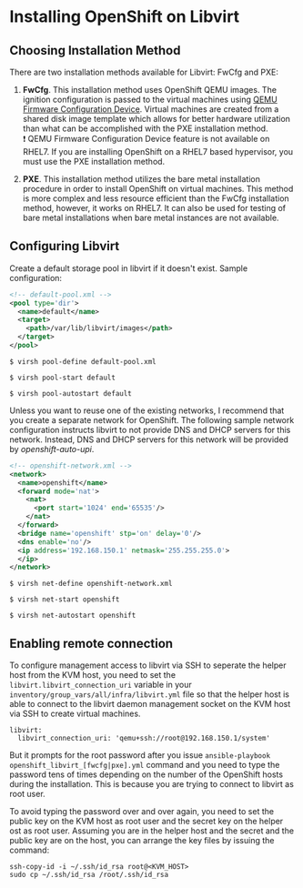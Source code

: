 # Installing OpenShift on Libvirt

## Choosing Installation Method

There are two installation methods available for Libvirt: FwCfg and PXE:

1. **FwCfg**. This installation method uses OpenShift QEMU images. The ignition configuration is passed to the virtual machines using [QEMU Firmware Configuration Device](https://github.com/qemu/qemu/blob/master/docs/specs/fw_cfg.txt). Virtual machines are created from a shared disk image template which allows for better hardware utilization than what can be accomplished with the PXE installation method. <br/>
:exclamation: QEMU Firmware Configuration Device feature is not available on RHEL7. If you are installing OpenShift on a RHEL7 based hypervisor, you must use the PXE installation method.

2. **PXE**. This installation method utilizes the bare metal installation procedure in order to install OpenShift on virtual machines. This method is more complex and less resource efficient than the FwCfg installation method, however, it works on RHEL7. It can also be used for testing of bare metal installations when bare metal instances are not available.

## Configuring Libvirt

Create a default storage pool in libvirt if it doesn't exist. Sample configuration:
```xml
<!-- default-pool.xml -->
<pool type='dir'>
  <name>default</name>
  <target>
    <path>/var/lib/libvirt/images</path>
  </target>
</pool>
```

```
$ virsh pool-define default-pool.xml
```

```
$ virsh pool-start default
```

```
$ virsh pool-autostart default
```

Unless you want to reuse one of the existing networks, I recommend that you create a separate network for OpenShift. The following sample network configuration instructs libvirt to not provide DNS and DHCP servers for this network. Instead, DNS and DHCP servers for this network will be provided by *openshift-auto-upi*.

```xml
<!-- openshift-network.xml -->
<network>
  <name>openshift</name>
  <forward mode='nat'>
    <nat>
      <port start='1024' end='65535'/>
    </nat>
  </forward>
  <bridge name='openshift' stp='on' delay='0'/>
  <dns enable='no'/>
  <ip address='192.168.150.1' netmask='255.255.255.0'>
  </ip>
</network>
```

```
$ virsh net-define openshift-network.xml
```

```
$ virsh net-start openshift
```

```
$ virsh net-autostart openshift
```

## Enabling remote connection

To configure management access to libvirt via SSH to seperate the helper host from the KVM host, you need to set the `libvirt.libvirt_connection_uri` variable in your `inventory/group_vars/all/infra/libvirt.yml` file so that the helper host is able to connect to the libvirt daemon management socket on the KVM host via SSH to create virtual machines.

```
libvirt:
  libvirt_connection_uri: 'qemu+ssh://root@192.168.150.1/system'
```

But it prompts for the root password after you issue `ansible-playbook openshift_libvirt_[fwcfg|pxe].yml` command and you need to type the password tens of times depending on the number of the OpenShift hosts during the installation. This is because you are trying to connect to libvirt as root user.

To avoid typing the password over and over again, you need to set the public key on the KVM host as root user and the secret key on the helper ost as root user.
Assuming you are in the helper host and the secret and the public key are on the host, you can arrange the key files by issuing the command:

```
ssh-copy-id -i ~/.ssh/id_rsa root@<KVM_HOST>
sudo cp ~/.ssh/id_rsa /root/.ssh/id_rsa
```
